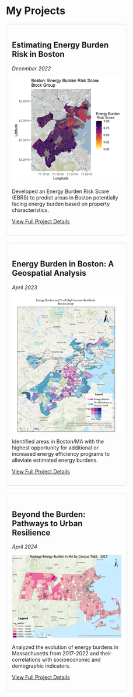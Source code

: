 # My Projects

<div style="display: flex; flex-wrap: wrap; justify-content: space-between;">

<div style="width: 30%; min-width: 300px; border: 1px solid #ddd; border-radius: 8px; padding: 15px; margin-bottom: 20px;">

## Estimating Energy Burden Risk in Boston

*December 2022*

![EBRS Distribution Map](/assets/img/ebrs_distribution_map_bg.png)

Developed an Energy Burden Risk Score (EBRS) to predict areas in Boston potentially facing energy burden based on property characteristics.

[View Full Project Details](project1.md)

</div>

<div style="width: 30%; min-width: 300px; border: 1px solid #ddd; border-radius: 8px; padding: 15px; margin-bottom: 20px;">

## Energy Burden in Boston: A Geospatial Analysis

*April 2023*

![Energy Burden and Income Map](/assets/img/energy_burden_income_map.png)

Identified areas in Boston/MA with the highest opportunity for additional or increased energy efficiency programs to alleviate estimated energy burdens.

[View Full Project Details](project2.md)

</div>

<div style="width: 30%; min-width: 300px; border: 1px solid #ddd; border-radius: 8px; padding: 15px; margin-bottom: 20px;">

## Beyond the Burden: Pathways to Urban Resilience

*April 2024*

![Energy Burden Evolution](/assets/img/burden_change.gif)

Analyzed the evolution of energy burdens in Massachusetts from 2017-2022 and their correlations with socioeconomic and demographic indicators.

[View Full Project Details](project3.md)

</div>

</div>
